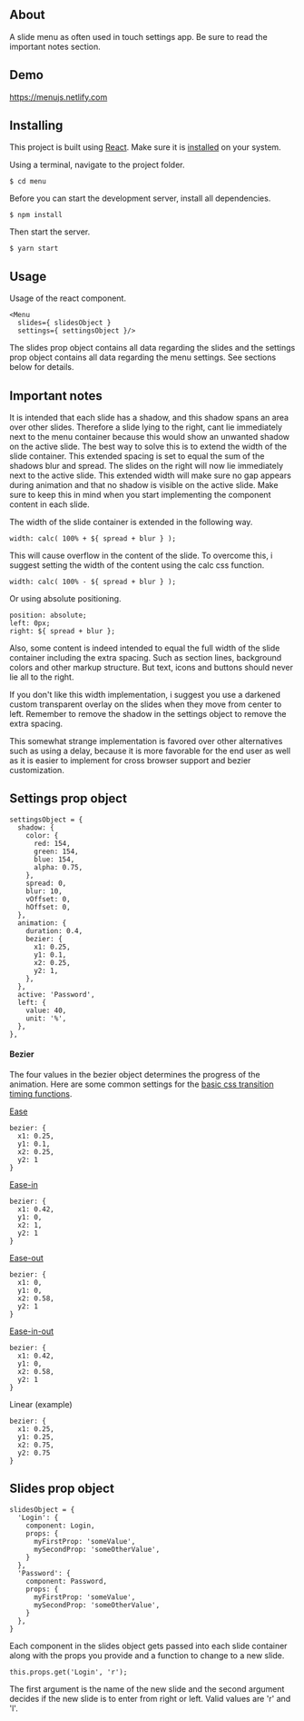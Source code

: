 ## About

A slide menu as often used in touch settings app. Be sure to read the important notes section.

## Demo

https://menujs.netlify.com

## Installing
This project is built using [React](https://reactjs.org). Make sure it is [installed](https://reactjs.org/docs/create-a-new-react-app.html#create-react-app) on your system.

Using a terminal, navigate to the project folder.
```
$ cd menu
```
Before you can start the development server, install all dependencies.
```
$ npm install
```
Then start the server.
```
$ yarn start
```

## Usage

Usage of the react component.
```
<Menu
  slides={ slidesObject }
  settings={ settingsObject }/>
```

The slides prop object contains all data regarding the slides and the settings prop object contains all data regarding the menu settings. See sections below for details.

## Important notes

It is intended that each slide has a shadow, and this shadow spans an area over other slides. Therefore a slide lying to the right, cant lie immediately next to the menu container because this would show an unwanted shadow on the active slide. The best way to solve this is to extend the width of the slide container. This extended spacing is set to equal the sum of the shadows blur and spread. The slides on the right will now lie immediately next to the active slide. This extended width will make sure no gap appears during animation and that no shadow is visible on the active slide. Make sure to keep this in mind when you start implementing the component content in each slide.

The width of the slide container is extended in the following way.

```
width: calc( 100% + ${ spread + blur } );
```

This will cause overflow in the content of the slide. To overcome this, i suggest setting the width of the content using the calc css function.

```
width: calc( 100% - ${ spread + blur } );
```

Or using absolute positioning.

```
position: absolute;
left: 0px;
right: ${ spread + blur };
```

Also, some content is indeed intended to equal the full width of the slide container including the extra spacing. Such as section lines, background colors and other markup structure. But text, icons and buttons should never lie all to the right.

If you don't like this width implementation, i suggest you use a darkened custom transparent overlay on the slides when they move from center to left. Remember to remove the shadow in the settings object to remove the extra spacing.

This somewhat strange implementation is favored over other alternatives such as using a delay, because it is more favorable for the end user as well as it is easier to implement for cross browser support and bezier customization.

## Settings prop object

```
settingsObject = {
  shadow: {
    color: {
      red: 154,
      green: 154,
      blue: 154,
      alpha: 0.75,
    },
    spread: 0,
    blur: 10,
    vOffset: 0,
    hOffset: 0,
  },
  animation: {
    duration: 0.4,
    bezier: {
      x1: 0.25,
      y1: 0.1,
      x2: 0.25,
      y2: 1,
    },
  },
  active: 'Password',
  left: {
    value: 40,
    unit: '%',
  },
},
```

#### Bezier

The four values in the bezier object determines the progress of the animation. Here are some common settings for the [basic css transition timing functions](https://www.w3.org/TR/css-easing-1/#cubic-bzier-easing-function).

[Ease](https://www.w3.org/TR/css-easing-1/#valdef-cubic-bezier-easing-function-ease)
```
bezier: {
  x1: 0.25,
  y1: 0.1,
  x2: 0.25,
  y2: 1
}
```

[Ease-in](https://www.w3.org/TR/css-easing-1/#valdef-cubic-bezier-easing-function-ease-in)
```
bezier: {
  x1: 0.42,
  y1: 0,
  x2: 1,
  y2: 1
}
```

[Ease-out](https://www.w3.org/TR/css-easing-1/#valdef-cubic-bezier-easing-function-ease-out)
```
bezier: {
  x1: 0,
  y1: 0,
  x2: 0.58,
  y2: 1
}
```

[Ease-in-out](https://www.w3.org/TR/css-easing-1/#valdef-cubic-bezier-easing-function-ease-in-out)
```
bezier: {
  x1: 0.42,
  y1: 0,
  x2: 0.58,
  y2: 1
}
```

Linear (example)
```
bezier: {
  x1: 0.25,
  y1: 0.25,
  x2: 0.75,
  y2: 0.75
}
```

## Slides prop object

```
slidesObject = {
  'Login': {
    component: Login,
    props: {
      myFirstProp: 'someValue',
      mySecondProp: 'someOtherValue',
    }
  },
  'Password': {
    component: Password,
    props: {
      myFirstProp: 'someValue',
      mySecondProp: 'someOtherValue',
    }
  },
}
```

Each component in the slides object gets passed into each slide container along with the props you provide and a function to change to a new slide.

```
this.props.get('Login', 'r');
```

The first argument is the name of the new slide and the second argument decides if the new slide is to enter from right or left. Valid values are 'r' and 'l'.

